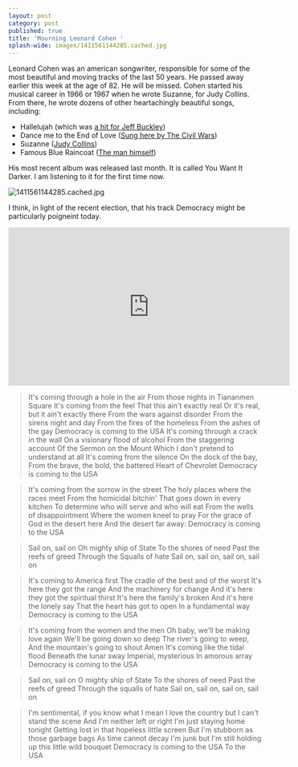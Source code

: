 ```yaml
---
layout: post
category: post
published: true
title: 'Mourning Leonard Cohen '
splash-wide: images/1411561144285.cached.jpg
---
```

Leonard Cohen was an american songwriter, responsible for some of the most beautiful and moving tracks of the last 50 years. He passed away earlier this week at the age of 82. He will be missed. Cohen started his musical career in 1966 or 1967 when he wrote Suzanne, for Judy Collins. From there, he wrote dozens of other heartachingly beautiful songs, including: 

- Hallelujah (which was [a hit for Jeff Buckley](https://www.youtube.com/watch?v=y8AWFf7EAc4)) 
- Dance me to the End of Love ([Sung here by The Civil Wars](https://www.youtube.com/watch?v=W0LZ4wMV3zw)) 
- Suzanne ([Judy Collins](https://www.youtube.com/watch?v=pyVavcfAzN8)) 
- Famous Blue Raincoat ([The man himself](https://www.youtube.com/watch?v=ohk3DP5fMCg)) 

His most recent album was released last month. It is called You Want It Darker. I am listening to it for the first time now. 

![1411561144285.cached.jpg]({{site.baseurl}}/images/1411561144285.cached.jpg)



I think, in light of the recent election, that his track Democracy might be particularly poigneint today. 

<iframe width="560" height="315" src="https://www.youtube.com/embed/DU-RuR-qO4Y" frameborder="0" allowfullscreen></iframe>

> It's coming through a hole in the air
From those nights in Tiananmen Square
It's coming from the feel
That this ain't exactly real
Or it's real, but it ain't exactly there
From the wars against disorder
From the sirens night and day
From the fires of the homeless
From the ashes of the gay
Democracy is coming to the USA
It's coming through a crack in the wall
On a visionary flood of alcohol
From the staggering account
Of the Sermon on the Mount
Which I don't pretend to understand at all
It's coming from the silence
On the dock of the bay,
From the brave, the bold, the battered
Heart of Chevrolet
Democracy is coming to the USA

>It's coming from the sorrow in the street
The holy places where the races meet
From the homicidal bitchin'
That goes down in every kitchen
To determine who will serve and who will eat
From the wells of disappointment
Where the women kneel to pray
For the grace of God in the desert here
And the desert far away:
Democracy is coming to the USA

>Sail on, sail on
Oh mighty ship of State
To the shores of need
Past the reefs of greed
Through the Squalls of hate
Sail on, sail on, sail on, sail on

>It's coming to America first
The cradle of the best and of the worst
It's here they got the range
And the machinery for change
And it's here they got the spiritual thirst
It's here the family's broken
And it's here the lonely say
That the heart has got to open
In a fundamental way
Democracy is coming to the USA

>It's coming from the women and the men
Oh baby, we'll be making love again
We'll be going down so deep
The river's going to weep,
And the mountain's going to shout Amen
It's coming like the tidal flood
Beneath the lunar sway
Imperial, mysterious
In amorous array
Democracy is coming to the USA

>Sail on, sail on
O mighty ship of State
To the shores of need
Past the reefs of greed
Through the squalls of hate
Sail on, sail on, sail on, sail on

>I'm sentimental, if you know what I mean
I love the country but I can't stand the scene
And I'm neither left or right
I'm just staying home tonight
Getting lost in that hopeless little screen
But I'm stubborn as those garbage bags
As time cannot decay
I'm junk but I'm still holding up this little wild bouquet
Democracy is coming to the USA
To the USA
